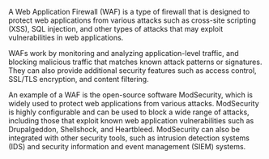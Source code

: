 A Web Application Firewall (WAF) is a type of firewall that is designed to protect web applications from various attacks such as cross-site scripting (XSS), SQL injection, and other types of attacks that may exploit vulnerabilities in web applications. 

WAFs work by monitoring and analyzing application-level traffic, and blocking malicious traffic that matches known attack patterns or signatures. They can also provide additional security features such as access control, SSL/TLS encryption, and content filtering.

An example of a WAF is the open-source software ModSecurity, which is widely used to protect web applications from various attacks. ModSecurity is highly configurable and can be used to block a wide range of attacks, including those that exploit known web application vulnerabilities such as Drupalgeddon, Shellshock, and Heartbleed. ModSecurity can also be integrated with other security tools, such as intrusion detection systems (IDS) and security information and event management (SIEM) systems.